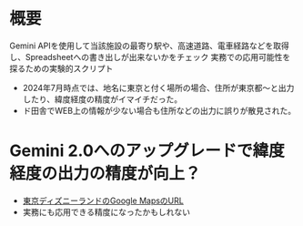 # 概要
Gemini APIを使用して当該施設の最寄り駅や、高速道路、電車経路などを取得し、Spreadsheetへの書き出しが出来ないかをチェック
実務での応用可能性を探るための実験的スクリプト

- 2024年7月時点では、地名に東京と付く場所の場合、住所が東京都～と出力したり、緯度経度の精度がイマイチだった。
- ド田舎でWEB上の情報が少ない場合も住所などの出力に誤りが散見された。　

# Gemini 2.0へのアップグレードで緯度経度の出力の精度が向上？
- [東京ディズニーランドのGoogle MapsのURL](https://www.google.com/maps/search/%E6%9D%B1%E4%BA%AC%E3%83%87%E3%82%A3%E3%82%BA%E3%83%8B%E3%83%BC%E3%83%A9%E3%83%B3%E3%83%89/@35.632897,139.880387,15z?hl=ja)
- 実務にも応用できる精度になったかもしれない

